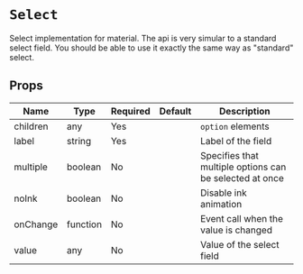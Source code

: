 `Select`
========

Select implementation for material.
  The api is very simular to a standard select field.
  You should be able to use it exactly the same way as "standard" select.

Props
-----

Name | Type | Required | Default | Description
-----|------|----------|---------|------------
children|any|Yes||`option` elements
label|string|Yes||Label of the field
multiple|boolean|No||Specifies that multiple options can be selected at once
noInk|boolean|No||Disable ink animation
onChange|function|No||Event call when the value is changed
value|any|No||Value of the select field